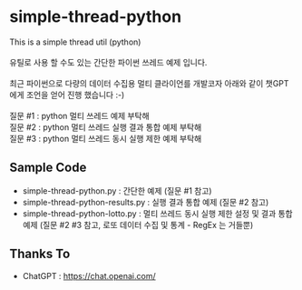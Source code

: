 # simple-thread-python

This is a simple thread util (python) \
 \
유틸로 사용 할 수도 있는 간단한 파이썬 쓰레드 예제 입니다. \
 \
최근 파이썬으로 다량의 데이터 수집용 멀티 클라이언를 개발코자 아래와 같이 챗GPT에게 조언을 얻어 진행 했습니다 :-)
 \
 \
질문 #1 : python 멀티 쓰레드 예제 부탁해 \
질문 #2 : python 멀티 쓰레드 실행 결과 통합 예제 부탁해 \
질문 #3 : python 멀티 쓰레드 동시 실행 제한 예제 부탁해 
 
## Sample Code

* simple-thread-python.py : 간단한 예제 (질문 #1 참고)
* simple-thread-python-results.py : 실행 결과 통합 예제 (질문 #2 참고)
* simple-thread-python-lotto.py : 멀티 쓰레드 동시 실행 제한 설정 및 결과 통합 예제 (질문 #2 #3 참고, 로또 데이터 수집 및 통계 - RegEx 는 거들뿐)

## Thanks To

* ChatGPT : https://chat.openai.com/
